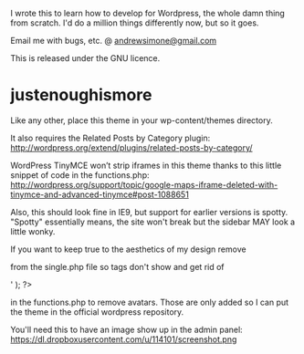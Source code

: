 I wrote this to learn how to develop for Wordpress, the whole damn thing from scratch. I'd do a million things differently now, but so it goes.

Email me with bugs, etc. @ andrewsimone@gmail.com

This is released under the GNU licence.

justenoughismore
================

Like any other, place this theme in your wp-content/themes directory.

It also requires the Related Posts by Category plugin: http://wordpress.org/extend/plugins/related-posts-by-category/

WordPress TinyMCE won’t strip iframes in this theme thanks to this little snippet of code in the functions.php: http://wordpress.org/support/topic/google-maps-iframe-deleted-with-tinymce-and-advanced-tinymce#post-1088651

Also, this should look fine in IE9, but support for earlier versions is spotty. "Spotty" essentially means, the site won't break but the sidebar MAY look a little wonky.

If you want to keep true to the aesthetics of my design remove <div id="tags"> <?php the_tags(); ?></div> 

from the single.php file so tags don't show and get rid of  

   <div id="avataradjust">
         <?php echo get_avatar($comment,$size='32',$default='<path_to_url>' ); ?>
	 </div>

in the functions.php to remove avatars. Those are only added so I can put the theme in the official wordpress repository.


You'll need this to have an image show up in the admin panel: https://dl.dropboxusercontent.com/u/114101/screenshot.png
